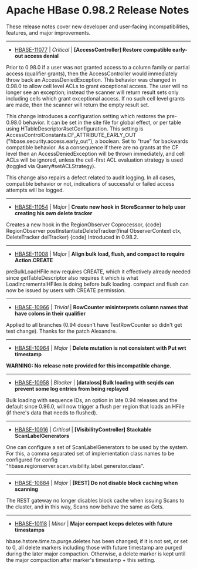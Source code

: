 # Apache HBase  0.98.2 Release Notes

These release notes cover new developer and user-facing incompatibilities, features, and major improvements.


---

* [HBASE-11077](https://issues.apache.org/jira/browse/HBASE-11077) | *Critical* | **[AccessController] Restore compatible early-out access denial**

Prior to 0.98.0 if a user was not granted access to a column family or partial access (qualifier grants), then the AccessController would immediately throw back an AccessDeniedException. This behavior was changed in 0.98.0 to allow cell level ACLs to grant exceptional access. The user will no longer see an exception; instead the scanner will return result sets only including cells which grant exceptional access. If no such cell level grants are made, then the scanner will return the empty result set. 

This change introduces a configuration setting which restores the pre-0.98.0 behavior. It can be set in the site file for global effect, or per table using HTableDescriptor#setConfiguration. This setting is AccessControlConstants.CF\_ATTRIBUTE\_EARLY\_OUT ("hbase.security.access.early\_out"), a boolean. Set to "true" for backwards compatible behavior. As a consequence if there are no grants at the CF level then an AccessDeniedException will be thrown immediately, and cell ACLs will be ignored, unless the cell-first ACL evaluation strategy is used (toggled via Query#setACLStrategy). 

This change also repairs a defect related to audit logging. In all cases, compatible behavior or not, indications of successful or failed access attempts will be logged.


---

* [HBASE-11054](https://issues.apache.org/jira/browse/HBASE-11054) | *Major* | **Create new hook in StoreScanner to help user creating his own delete tracker**

Creates a new hook in the RegionObserver Coprocessor,
{code}
RegionObserver postInstantiateDeleteTracker(final ObserverContext<RegionCoprocessorEnvironment> ctx, DeleteTracker delTracker)
{code}
Introduced in 0.98.2.


---

* [HBASE-11008](https://issues.apache.org/jira/browse/HBASE-11008) | *Major* | **Align bulk load, flush, and compact to require Action.CREATE**

preBulkLoadHFile now requires CREATE, which it effectively already needed since getTableDescriptor also requires it which is what LoadIncrementalHFiles is doing before bulk loading.
compact and flush can now be issued by users with CREATE permission.


---

* [HBASE-10966](https://issues.apache.org/jira/browse/HBASE-10966) | *Trivial* | **RowCounter misinterprets column names that have colons in their qualifier**

Applied to all branches (0.94 doesn't have TestRowCounter so didn't get test change).  Thanks for the patch Alexandre.


---

* [HBASE-10964](https://issues.apache.org/jira/browse/HBASE-10964) | *Major* | **Delete mutation is not consistent with Put wrt timestamp**

**WARNING: No release note provided for this incompatible change.**


---

* [HBASE-10958](https://issues.apache.org/jira/browse/HBASE-10958) | *Blocker* | **[dataloss] Bulk loading with seqids can prevent some log entries from being replayed**

Bulk loading with sequence IDs, an option in late 0.94 releases and the default since 0.96.0, will now trigger a flush per region that loads an HFile (if there's data that needs to flushed).


---

* [HBASE-10916](https://issues.apache.org/jira/browse/HBASE-10916) | *Critical* | **[VisibilityController] Stackable ScanLabelGenerators**

One can configure a set of ScanLabelGenerators to be used by the system. For this, a comma separated set of implementation class names to be configured for config "hbase.regionserver.scan.visibility.label.generator.class".


---

* [HBASE-10884](https://issues.apache.org/jira/browse/HBASE-10884) | *Major* | **[REST] Do not disable block caching when scanning**

The REST gateway no longer disables block cache when issuing Scans to the cluster, and in this way, Scans now behave the same as Gets.


---

* [HBASE-10118](https://issues.apache.org/jira/browse/HBASE-10118) | *Minor* | **Major compact keeps deletes with future timestamps**

hbase.hstore.time.to.purge.deletes has been changed; if it is not set, or set to 0, all delete markers including those  with future timestamp are purged during the later major compaction. Otherwise, a delete marker is kept until the major compaction after marker's timestamp + this setting.



